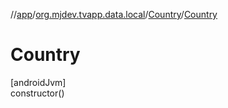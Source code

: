 //[app](../../../index.md)/[org.mjdev.tvapp.data.local](../index.md)/[Country](index.md)/[Country](-country.md)

# Country

[androidJvm]\
constructor()
